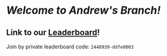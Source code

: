 # *Welcome to Andrew's Branch!*


## Link to our [Leaderboard](https://adventofcode.com/2022/leaderboard/private/view/2448939)!

Join by private leaderboard code: `2448939-ddfe0003`
